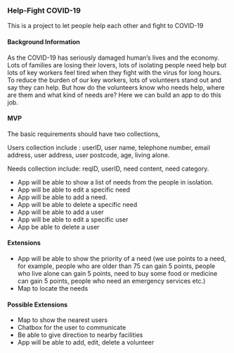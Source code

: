 ### Help-Fight COVID-19

This is a project to let people help each other and fight to COVID-19
#### Background Information

As the COVID-19 has seriously damaged human’s lives and the economy. Lots of families are losing their lovers, lots of isolating people need help but lots of key workers feel tired when they fight with the virus for long hours. To reduce the burden of our key workers, lots of volunteers stand out and say they can help. But how do the volunteers know who needs help, where are them and what kind of needs are? Here we can build an app to do this job.

#### MVP

The basic requirements should have two collections, 

Users collection include : userID, user name, telephone number, email address, user address, user postcode, age, living alone.

Needs collection include: reqID, userID, need content, need category.

- App will be able to show a list of needs from the people in isolation.
- App will be able to edit a specific need
- App will be able to add a need.
- App will be able to delete a specific need
- App will be able to add a user 
- App will be able to edit a specific user
- App be able to delete a user

#### Extensions

- App will be able to show the priority of a need (we use points to a need, for example, people who are older than 75 can gain 5 points, people who live alone can gain 5 points, need to buy some food or medicine can gain 5 points, people who need an emergency services etc.) 
- Map to locate the needs

#### Possible Extensions
- Map to show the nearest users
- Chatbox for the user to communicate
- Be able to give direction to nearby facilities
- App will be able to add, edit, delete a volunteer
